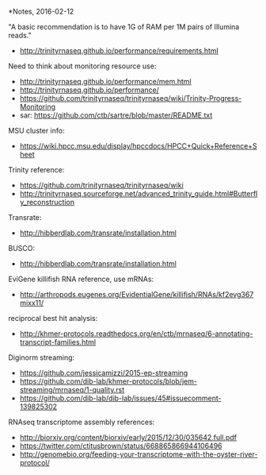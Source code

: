 *Notes, 2016-02-12

"A basic recommendation is to have 1G of RAM per 1M pairs of Illumina reads."
- http://trinityrnaseq.github.io/performance/requirements.html

Need to think about monitoring resource use:
  - http://trinityrnaseq.github.io/performance/mem.html
  - http://trinityrnaseq.github.io/performance/
  - https://github.com/trinityrnaseq/trinityrnaseq/wiki/Trinity-Progress-Monitoring
  - sar: https://github.com/ctb/sartre/blob/master/README.txt

MSU cluster info:
  - https://wiki.hpcc.msu.edu/display/hpccdocs/HPCC+Quick+Reference+Sheet

Trinity reference:
  - https://github.com/trinityrnaseq/trinityrnaseq/wiki
  - http://trinityrnaseq.sourceforge.net/advanced_trinity_guide.html#Butterfly_reconstruction

Transrate:
  - http://hibberdlab.com/transrate/installation.html

BUSCO:
  - http://hibberdlab.com/transrate/installation.html

EviGene killifish RNA reference, use mRNAs:
  - http://arthropods.eugenes.org/EvidentialGene/killifish/RNAs/kf2evg367mixx11/

reciprocal best hit analysis:
  - http://khmer-protocols.readthedocs.org/en/ctb/mrnaseq/6-annotating-transcript-families.html

Diginorm streaming:
  - https://github.com/jessicamizzi/2015-ep-streaming
  - https://github.com/dib-lab/khmer-protocols/blob/jem-streaming/mrnaseq/1-quality.rst
  - https://github.com/dib-lab/dib-lab/issues/45#issuecomment-139825302

RNAseq transcriptome assembly references:
  - http://biorxiv.org/content/biorxiv/early/2015/12/30/035642.full.pdf
  - https://twitter.com/ctitusbrown/status/668865866944106496
  - http://genomebio.org/feeding-your-transcriptome-with-the-oyster-river-protocol/
